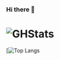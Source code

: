 ### Hi there 👋
![GHStats](https://github-readme-stats.vercel.app/api?username=dsanderson90&count_private=true)
=============
[![Top Langs](https://github-readme-stats.vercel.app/api/top-langs/?username=dsanderson90)
<!--
**dsanderson90/dsanderson90** is a ✨ _special_ ✨ repository because its `README.md` (this file) appears on your GitHub profile.

Here are some ideas to get you started:

- 🔭 I’m currently working on ...
- 🌱 I’m currently learning ...
- 👯 I’m looking to collaborate on ...
- 🤔 I’m looking for help with ...
- 💬 Ask me about ...
- 📫 How to reach me: ...
- 😄 Pronouns: ...
- ⚡ Fun fact: ...
-->
